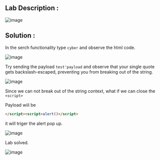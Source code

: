 ## Lab Description :

![image](https://github.com/ananthan05/Portswigger_labs/assets/140697378/fc8305a0-5349-4016-b955-7d1061b34998)

## Solution :

In the serch functionality type `cyber` and observe the html code.

![image](https://github.com/ananthan05/Portswigger_labs/assets/140697378/f92cca3b-dcd7-42a4-a2c8-36fc2d9c46c6)

Try sending the payload `test'payload` and observe that your single quote gets backslash-escaped, preventing you from breaking out of the string.

![image](https://github.com/ananthan05/Portswigger_labs/assets/140697378/0694340c-5c1f-4ba2-9f49-67b26af34b85)

Since we can not break out of the string context, what if we can close the `<script>`
 
Payload wiil be

```html
</script><script>alert()</script>
```
it will triger the alert pop up.

![image](https://github.com/ananthan05/Portswigger_labs/assets/140697378/957b7389-7949-4e6a-911d-56e5bad84f49)

Lab solved.

![image](https://github.com/ananthan05/Portswigger_labs/assets/140697378/ece4f09d-6246-4d90-bb0e-f7d0431b1e03)

